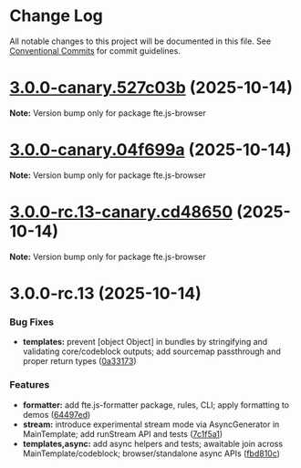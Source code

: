 # Change Log

All notable changes to this project will be documented in this file.
See [Conventional Commits](https://conventionalcommits.org) for commit guidelines.

# [3.0.0-canary.527c03b](https://github.com/vedmalex/fte2/compare/v3.0.0-canary.04f699a...v3.0.0-canary.527c03b) (2025-10-14)

**Note:** Version bump only for package fte.js-browser





# [3.0.0-canary.04f699a](https://github.com/vedmalex/fte2/compare/v3.0.0-rc.13-canary.cd48650...v3.0.0-canary.04f699a) (2025-10-14)

**Note:** Version bump only for package fte.js-browser





# [3.0.0-rc.13-canary.cd48650](https://github.com/vedmalex/fte2/compare/v3.0.0-rc.13...v3.0.0-rc.13-canary.cd48650) (2025-10-14)

**Note:** Version bump only for package fte.js-browser





# 3.0.0-rc.13 (2025-10-14)


### Bug Fixes

* **templates:** prevent [object Object] in bundles by stringifying and validating core/codeblock outputs; add sourcemap passthrough and proper return types ([0a33173](https://github.com/vedmalex/fte2/commit/0a33173e432b10dff5a059c959b95aa873036d94))


### Features

* **formatter:** add fte.js-formatter package, rules, CLI; apply formatting to demos ([64497ed](https://github.com/vedmalex/fte2/commit/64497ed13984abdaf7b92d28e519af62bef10256))
* **stream:** introduce experimental stream mode via AsyncGenerator in MainTemplate; add runStream API and tests ([7c1f5a1](https://github.com/vedmalex/fte2/commit/7c1f5a110583821853f8462c9d20dde2bbaeadeb))
* **templates,async:** add async helpers and tests; awaitable join across MainTemplate/codeblock; browser/standalone async APIs ([fbd810c](https://github.com/vedmalex/fte2/commit/fbd810c7a215ef4b69588254a492a3693b3b525c))
